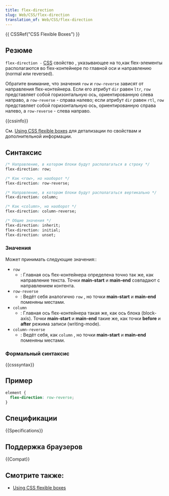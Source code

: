```yaml
---
title: flex-direction
slug: Web/CSS/flex-direction
translation_of: Web/CSS/flex-direction
---
```

{{ CSSRef("CSS Flexible Boxes") }}

## Резюме

`flex-direction -` [CSS](/ru/docs/CSS) свойство , указывающее на то,как flex-элементы располагаются во flex-контейнере по главной оси и направлению (normal или reversed).

Обратите внимание, что значения `row` и `row-reverse` зависят от направления flex-контейнера. Если его атрибут `dir` равен `ltr`, `row` представляет собой горизонтальную ось, ориентированную слева направо, а `row-reverse` - справа налево; если атрибут `dir` равен `rtl`, `row` представляет собой горизонтальную ось, ориентированную справа налево, а `row-reverse` - слева направо.

{{cssinfo}}

См. [Using CSS flexible boxes](/ru/docs/Web/Guide/CSS/Flexible_boxes) для детализации по свойствам и дополнительной информации.

## Синтаксис

```css
/* Направление, в котором блоки будут располагаться в строку */
flex-direction: row;

/* Как <row>, но наоборот */
flex-direction: row-reverse;

/* Направление, в котором блоки будут располагаться вертикально */
flex-direction: column;

/* Как <column>, но наоборот */
flex-direction: column-reverse;

/* Общие значения */
flex-direction: inherit;
flex-direction: initial;
flex-direction: unset;
```

### Значения

Может принимать следующие значения::

- `row`
  - : Главная ось flex-контейнера определена точно так же, как направление текста. Точки **main-start** и **main-end** совпадают с направлением контента.
- `row-reverse`
  - : Ведёт себя аналогично `row` , но точки **main-start** и **main-end** поменяны местами.
- `column`
  - : Главная ось flex-контейнера такая же, как ось блока (block-axis). Точки **main-start** и **main-end** такие же, как точки **before** и **after** режима записи (writing-mode).
- `column-reverse`
  - : Ведёт себя, как `column` , но точки **main-start** и **main-end** поменяны местами.

### Формальный синтаксис

{{csssyntax}}

## Пример

```css
element {
  flex-direction: row-reverse;
}
```

## Спецификации

{{Specifications}}

## Поддержка браузеров

{{Compat}}

## Смотрите также:

- [Using CSS flexible boxes](/ru/docs/CSS/Using_CSS_flexible_boxes)
